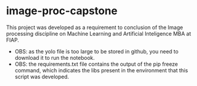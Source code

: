 # image-proc-capstone

This project was developed as a requirement to conclusion of the Image processing discipline on Machine Learning and Artificial Inteligence MBA at FIAP.

* OBS: as the yolo file is too large to be stored in github, you need to download it to run the notebook.
* OBS: the requirements.txt file contains the output of the pip freeze command, which indicates the libs present in the environment that this script was developed.
